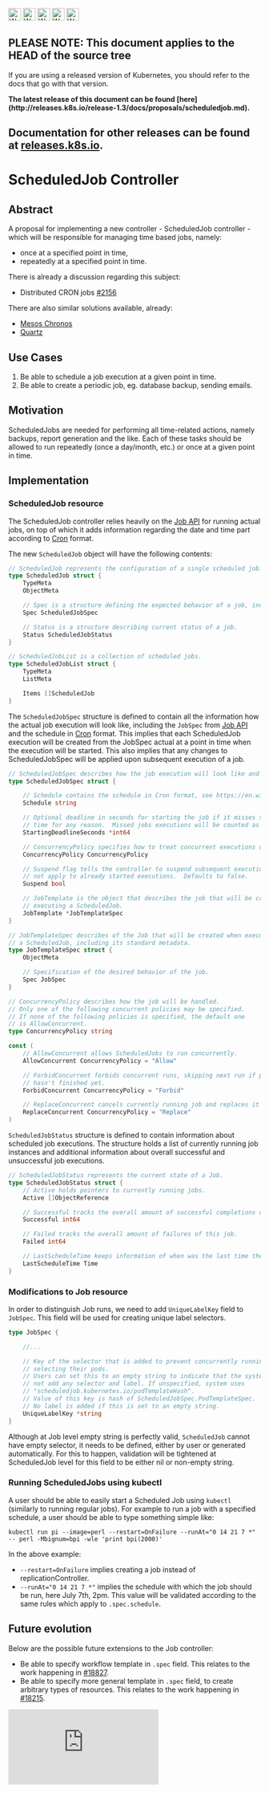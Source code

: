 <!-- BEGIN MUNGE: UNVERSIONED_WARNING -->

<!-- BEGIN STRIP_FOR_RELEASE -->

<img src="http://kubernetes.io/img/warning.png" alt="WARNING"
     width="25" height="25">
<img src="http://kubernetes.io/img/warning.png" alt="WARNING"
     width="25" height="25">
<img src="http://kubernetes.io/img/warning.png" alt="WARNING"
     width="25" height="25">
<img src="http://kubernetes.io/img/warning.png" alt="WARNING"
     width="25" height="25">
<img src="http://kubernetes.io/img/warning.png" alt="WARNING"
     width="25" height="25">

<h2>PLEASE NOTE: This document applies to the HEAD of the source tree</h2>

If you are using a released version of Kubernetes, you should
refer to the docs that go with that version.

<!-- TAG RELEASE_LINK, added by the munger automatically -->
<strong>
The latest release of this document can be found
[here](http://releases.k8s.io/release-1.3/docs/proposals/scheduledjob.md).

Documentation for other releases can be found at
[releases.k8s.io](http://releases.k8s.io).
</strong>
--

<!-- END STRIP_FOR_RELEASE -->

<!-- END MUNGE: UNVERSIONED_WARNING -->

# ScheduledJob Controller

## Abstract

A proposal for implementing a new controller - ScheduledJob controller - which
will be responsible for managing time based jobs, namely:
* once at a specified point in time,
* repeatedly at a specified point in time.

There is already a discussion regarding this subject:
* Distributed CRON jobs [#2156](https://issues.k8s.io/2156)

There are also similar solutions available, already:
* [Mesos Chronos](https://github.com/mesos/chronos)
* [Quartz](http://quartz-scheduler.org/)


## Use Cases

1. Be able to schedule a job execution at a given point in time.
1. Be able to create a periodic job, eg. database backup, sending emails.


## Motivation

ScheduledJobs are needed for performing all time-related actions, namely backups,
report generation and the like.  Each of these tasks should be allowed to run
repeatedly (once a day/month, etc.) or once at a given point in time.


## Implementation

### ScheduledJob resource

The ScheduledJob controller relies heavily on the [Job API](job.md)
for running actual jobs, on top of which it adds information regarding the date
and time part according to [Cron](https://en.wikipedia.org/wiki/Cron) format.

The new `ScheduledJob` object will have the following contents:

```go
// ScheduledJob represents the configuration of a single scheduled job.
type ScheduledJob struct {
    TypeMeta
    ObjectMeta

    // Spec is a structure defining the expected behavior of a job, including the schedule.
    Spec ScheduledJobSpec

    // Status is a structure describing current status of a job.
    Status ScheduledJobStatus
}

// ScheduledJobList is a collection of scheduled jobs.
type ScheduledJobList struct {
    TypeMeta
    ListMeta

    Items []ScheduledJob
}
```

The `ScheduledJobSpec` structure is defined to contain all the information how the actual
job execution will look like, including the `JobSpec` from [Job API](job.md)
and the schedule in [Cron](https://en.wikipedia.org/wiki/Cron) format.  This implies
that each ScheduledJob execution will be created from the JobSpec actual at a point
in time when the execution will be started.  This also implies that any changes
to ScheduledJobSpec will be applied upon subsequent execution of a job.

```go
// ScheduledJobSpec describes how the job execution will look like and when it will actually run.
type ScheduledJobSpec struct {

    // Schedule contains the schedule in Cron format, see https://en.wikipedia.org/wiki/Cron.
    Schedule string

    // Optional deadline in seconds for starting the job if it misses scheduled
    // time for any reason.  Missed jobs executions will be counted as failed ones.
    StartingDeadlineSeconds *int64

    // ConcurrencyPolicy specifies how to treat concurrent executions of a Job.
    ConcurrencyPolicy ConcurrencyPolicy

    // Suspend flag tells the controller to suspend subsequent executions, it does
    // not apply to already started executions.  Defaults to false.
    Suspend bool

    // JobTemplate is the object that describes the job that will be created when
    // executing a ScheduledJob.
    JobTemplate *JobTemplateSpec
}

// JobTemplateSpec describes of the Job that will be created when executing
// a ScheduledJob, including its standard metadata.
type JobTemplateSpec struct {
    ObjectMeta

    // Specification of the desired behavior of the job.
    Spec JobSpec
}

// ConcurrencyPolicy describes how the job will be handled.
// Only one of the following concurrent policies may be specified.
// If none of the following policies is specified, the default one
// is AllowConcurrent.
type ConcurrencyPolicy string

const (
    // AllowConcurrent allows ScheduledJobs to run concurrently.
    AllowConcurrent ConcurrencyPolicy = "Allow"

    // ForbidConcurrent forbids concurrent runs, skipping next run if previous
    // hasn't finished yet.
    ForbidConcurrent ConcurrencyPolicy = "Forbid"

    // ReplaceConcurrent cancels currently running job and replaces it with a new one.
    ReplaceConcurrent ConcurrencyPolicy = "Replace"
)
```

`ScheduledJobStatus` structure is defined to contain information about scheduled
job executions.  The structure holds a list of currently running job instances
and additional information about overall successful and unsuccessful job executions.

```go
// ScheduledJobStatus represents the current state of a Job.
type ScheduledJobStatus struct {
    // Active holds pointers to currently running jobs.
    Active []ObjectReference

    // Successful tracks the overall amount of successful completions of this job.
    Successful int64

    // Failed tracks the overall amount of failures of this job.
    Failed int64

    // LastScheduleTime keeps information of when was the last time the job was successfully scheduled.
    LastScheduleTime Time
}
```

### Modifications to Job resource

In order to distinguish Job runs, we need to add `UniqueLabelKey` field to `JobSpec`.
This field will be used for creating unique label selectors.

```go
type JobSpec {

    //...

    // Key of the selector that is added to prevent concurrently running Jobs
    // selecting their pods.
    // Users can set this to an empty string to indicate that the system should
    // not add any selector and label. If unspecified, system uses
    // "scheduledjob.kubernetes.io/podTemplateHash".
    // Value of this key is hash of ScheduledJobSpec.PodTemplateSpec.
    // No label is added if this is set to an empty string.
    UniqueLabelKey *string
}
```

Although at Job level empty string is perfectly valid, `ScheduledJob` cannot have
empty selector, it needs to be defined, either by user or generated automatically.
For this to happen, validation will be tightened at ScheduledJob level for this
field to be either nil or non-empty string.

### Running ScheduledJobs using kubectl

A user should be able to easily start a Scheduled Job using `kubectl` (similarly
to running regular jobs). For example to run a job with a specified schedule,
a user should be able to type something simple like:

```
kubectl run pi --image=perl --restart=OnFailure --runAt="0 14 21 7 *" -- perl -Mbignum=bpi -wle 'print bpi(2000)'
```

In the above example:

* `--restart=OnFailure` implies creating a job instead of replicationController.
* `--runAt="0 14 21 7 *"` implies the schedule with which the job should be run, here
  July 7th, 2pm.  This value will be validated according to the same rules which
  apply to `.spec.schedule`.


## Future evolution

Below are the possible future extensions to the Job controller:
* Be able to specify workflow template in `.spec` field. This relates to the work
  happening in [#18827](https://issues.k8s.io/18827).
* Be able to specify more general template in `.spec` field, to create arbitrary
  types of resources. This relates to the work happening in [#18215](https://issues.k8s.io/18215).

<!-- BEGIN MUNGE: GENERATED_ANALYTICS -->
[![Analytics](https://kubernetes-site.appspot.com/UA-36037335-10/GitHub/docs/proposals/scheduledjob.md?pixel)]()
<!-- END MUNGE: GENERATED_ANALYTICS -->
